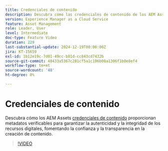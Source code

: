 ```yaml
---
title: Credenciales de contenido
description: Descubra cómo las credenciales de contenido de los AEM Assets proporcionan metadatos verificables para garantizar la autenticidad y la integridad de los recursos digitales.
version: Experience Manager as a Cloud Service
feature: Asset Management
role: Leader, User
level: Intermediate
doc-type: Feature Video
duration: 229
last-substantial-update: 2024-12-19T00:00:00Z
jira: KT-15659
exl-id: 1b12e19c-7d01-49cc-b81d-cc843cd7432b
source-git-commit: 48433a5367c281cf5a1c106b08a1306f1b0e8ef4
workflow-type: tm+mt
source-wordcount: '48'
ht-degree: 0%

---
```



# Credenciales de contenido

Descubra cómo los AEM Assets [credenciales de contenido](https://experienceleague.adobe.com/es/docs/experience-manager-cloud-service/content/assets/assets-view/content-credentials) proporcionan metadatos verificables para garantizar la autenticidad y la integridad de los recursos digitales, fomentando la confianza y la transparencia en la creación de contenido.

>[!VIDEO](https://video.tv.adobe.com/v/3441714/?learn=on&enablevpops&captions=spa)
